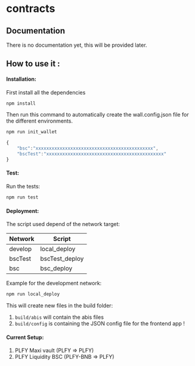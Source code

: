 # contracts

## Documentation

There is no documentation yet, this will be provided later.


## How to use it :

#### Installation:
First install all the dependencies

```sh
npm install 
```

Then run this command to automatically create the wall.config.json file for the different environments.
```sh
npm run init_wallet
```

```js
{
    "bsc":"xxxxxxxxxxxxxxxxxxxxxxxxxxxxxxxxxxxxxxxxxxxx",
    "bscTest":"xxxxxxxxxxxxxxxxxxxxxxxxxxxxxxxxxxxxxxxxxxxx"
}
```

#### Test:
Run the tests:

```sh
npm run test
```


#### Deployment:

The script used depend of the network target:

| Network       | Script        |
| ------------- | ------------- |
| develop       | local_deploy  |
| bscTest       | bscTest_deploy|
| bsc           | bsc_deploy    |

Example for the development network:
```sh
npm run local_deploy
```

This will create new files in the build folder:
1. `build/abis` will contain the abis files
2. `build/config` is containing the JSON config file for the frontend app !

#### Current Setup:

1. PLFY Maxi vault (PLFY => PLFY)
2. PLFY Liquidity BSC (PLFY-BNB => PLFY)
